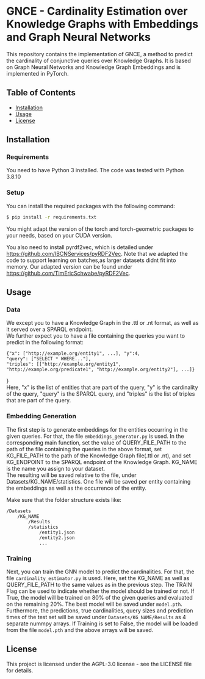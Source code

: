 # GNCE - Cardinality Estimation over Knowledge Graphs with Embeddings and Graph Neural Networks

This repository contains the implementation of GNCE, a method to predict the cardinality
of conjunctive queries over Knowledge Graphs. It is based on Graph Neural Networks
and Knowledge Graph Embeddings and is implemented in PyTorch. 

## Table of Contents

- [Installation](#installation)
- [Usage](#usage)
- [License](#license)

## Installation

### Requirements

You need to have Python 3 installed. The code was tested with Python 3.8.10

### Setup

You can install the required packages with the following command:

```sh
$ pip install -r requirements.txt
```
You might adapt the version of the torch and torch-geometric packages to your needs,
based on your CUDA version.

You also need to install pyrdf2vec, which is detailed under https://github.com/IBCNServices/pyRDF2Vec. Note that
we adapted the code to support learning on batches,as larger datasets didnt fit into memory.
Our adapted version can be found under https://github.com/TimEricSchwabe/pyRDF2Vec.

## Usage

### Data
We except you to have a Knowledge Graph in the .ttl or .nt format, as well as
it served over a SPARQL endpoint. <br>
We further expect you to have a file containing the queries you want to predict in
the following format:
```
{"x": ["http://example.org/entity1", ...], "y":4, 
"query": ["SELECT * WHERE..."], 
"triples": [["http://example.org/entity1", "http://example.org/predicate1", "http://example.org/entity2"], ...]}
```
}
<br>
Here, "x" is the list of entities that are part of the query, "y" is the cardinality of the query,
"query" is the SPARQL query, and "triples" is the list of triples that are part of the query.<br>


### Embedding Generation
The first step is to generate embeddings for the entities occurring in the given queries.
For that, the file `embeddings_generator.py` is used. In the corresponding
main function, set the value of QUERY_FILE_PATH to the path of the file containing the queries
in the above format, set KG_FILE_PATH to the path of the Knowledge Graph file(.ttl or .nt), 
and set KG_ENDPOINT to the SPARQL endpoint of the Knowledge Graph. KG_NAME is the name you 
assign to your dataset. <br>
The resulting will be saved relative to the file,
under Datasets/KG_NAME/statistics. One file will be saved per entity containing the embeddings
as well as the occurrence of the entity. <br>

Make sure that the folder structure exists like:
```
/Datasets
    /KG_NAME
        /Results
        /statistics
            /entity1.json
            /entity2.json
            ...
```

### Training

Next, you can train the GNN model to predict the cardinalities. 
For that, the file `cardinality_estimator.py` is used.
Here, set the KG_NAME as well as QUERY_FILE_PATH to the same values as in the previous step.
The TRAIN Flag can be used to indicate whether the model should be trained or not. If True,
the model will be trained on 80% of the given queries and evaluated on the remaining 20%. 
The best model will be saved under ```model.pth```. Furthermore,
the predictions, true cardinalities, query sizes and prediction times of the test set
will be saved under
```Datasets/KG_NAME/Results``` as 4 separate nummpy arrays.
If Training is set to False, the model will be loaded from the file ```model.pth``` and
the above arrays will be saved. 


## License

This project is licensed under the AGPL-3.0 license - see the LICENSE file for details.

